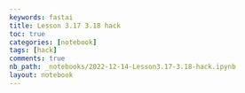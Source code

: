 ```yaml
---
keywords: fastai
title: Lesson 3.17 3.18 hack
toc: true
categories: [notebook]
tags: [hack]
comments: true
nb_path: _notebooks/2022-12-14-Lesson3.17-3.18-hack.ipynb
layout: notebook
---
```


<!--
#################################################
### THIS FILE WAS AUTOGENERATED! DO NOT EDIT! ###
#################################################
# file to edit: _notebooks/2022-12-14-Lesson3.17-3.18-hack.ipynb
-->

<div class="container" id="notebook-container">
        
</div>
 

